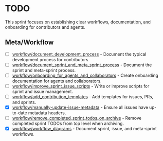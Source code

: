 # TODO

This sprint focuses on establishing clear workflows, documentation, and onboarding for contributors and agents.

## Meta/Workflow
- [ ] [workflow/document_development_process](../../issues/open/workflow/document_development_process.md) - Document the typical development process for contributors.
- [ ] [workflow/document_sprint_and_meta_sprint_process](../../issues/open/workflow/document_sprint_and_meta_sprint_process.md) - Document the sprint and meta-sprint process.
- [ ] [workflow/onboarding_for_agents_and_collaborators](../../issues/open/workflow/onboarding_for_agents_and_collaborators.md) - Create onboarding documentation for agents and collaborators.
- [ ] [workflow/improve_sprint_issue_scripts](../../issues/open/workflow/improve_sprint_issue_scripts.md) - Write or improve scripts for sprint and issue management.
- [ ] [workflow/add_contribution_templates](../../issues/open/workflow/add_contribution_templates.md) - Add templates for issues, PRs, and sprints.
- [x] [workflow/manually-update-issue-metadata](../../issues/closed/workflow/manually-update-issue-metadata.md) - Ensure all issues have up-to-date metadata headers.
- [ ] [workflow/remove_completed_sprint_todos_on_archive](../../issues/open/workflow/remove_completed_sprint_todos_on_archive.md) - Remove completed sprint TODOs from top level when archiving.
- [x] [workflow/workflow_diagrams](../../issues/closed/workflow/workflow_diagrams.md) - Document sprint, issue, and meta-sprint workflows.
